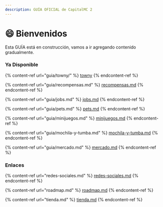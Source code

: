 ```yaml
---
description: GUÍA OFICIAL de CapitalMC 2
---
```


# 😄 Bienvenidos

Esta GUÍA está en construcción, vamos a ir agregando contenido gradualmente.

### Ya Disponible

{% content-ref url="guia/towny/" %}
[towny](guia/towny/)
{% endcontent-ref %}

{% content-ref url="guia/recompensas.md" %}
[recompensas.md](guia/recompensas.md)
{% endcontent-ref %}

{% content-ref url="guia/jobs.md" %}
[jobs.md](guia/jobs.md)
{% endcontent-ref %}

{% content-ref url="guia/pets.md" %}
[pets.md](guia/pets.md)
{% endcontent-ref %}

{% content-ref url="guia/minijuegos.md" %}
[minijuegos.md](guia/minijuegos.md)
{% endcontent-ref %}

{% content-ref url="guia/mochila-y-tumba.md" %}
[mochila-y-tumba.md](guia/mochila-y-tumba.md)
{% endcontent-ref %}

{% content-ref url="guia/mercado.md" %}
[mercado.md](guia/mercado.md)
{% endcontent-ref %}

### Enlaces

{% content-ref url="redes-sociales.md" %}
[redes-sociales.md](redes-sociales.md)
{% endcontent-ref %}

{% content-ref url="roadmap.md" %}
[roadmap.md](roadmap.md)
{% endcontent-ref %}

{% content-ref url="tienda.md" %}
[tienda.md](tienda.md)
{% endcontent-ref %}
